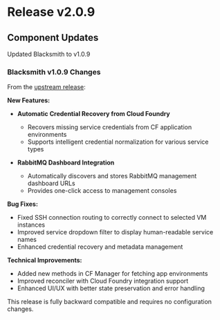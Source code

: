 # Release v2.0.9

## Component Updates

Updated Blacksmith to v1.0.9

### Blacksmith v1.0.9 Changes

From the [upstream release](https://github.com/blacksmith-community/blacksmith/releases/tag/v1.0.9):

**New Features:**
- **Automatic Credential Recovery from Cloud Foundry**
  - Recovers missing service credentials from CF application environments
  - Supports intelligent credential normalization for various service types

- **RabbitMQ Dashboard Integration**
  - Automatically discovers and stores RabbitMQ management dashboard URLs
  - Provides one-click access to management consoles

**Bug Fixes:**
- Fixed SSH connection routing to correctly connect to selected VM instances
- Improved service dropdown filter to display human-readable service names
- Enhanced credential recovery and metadata management

**Technical Improvements:**
- Added new methods in CF Manager for fetching app environments
- Improved reconciler with Cloud Foundry integration support
- Enhanced UI/UX with better state preservation and error handling

This release is fully backward compatible and requires no configuration changes.